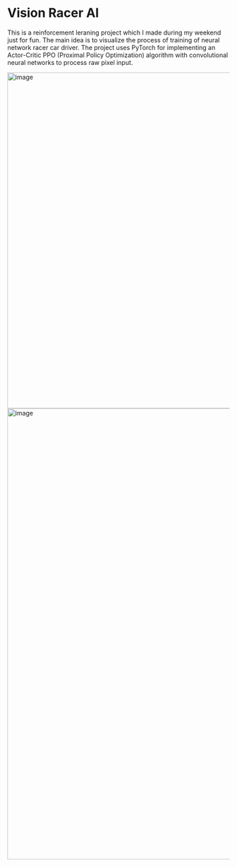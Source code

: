 # Vision Racer AI
This is a reinforcement leraning project which I made during my weekend just for fun. The main idea is to visualize the process of training of neural network racer car driver. The project uses PyTorch for implementing an Actor-Critic PPO (Proximal Policy Optimization) algorithm with convolutional neural networks to process raw pixel input.

<img width="1440" height="762" alt="image" src="https://github.com/user-attachments/assets/f5c6afd8-602c-4d34-b1a0-04ffb6cc06c5" />

<img width="1241" height="1023" alt="image" src="https://github.com/user-attachments/assets/4e30665f-3f24-46a0-a2c9-61513354aa03" />

